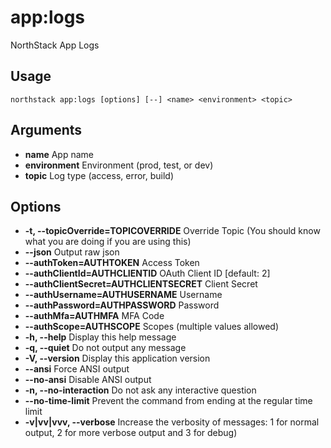 # app:logs

NorthStack App Logs

## Usage
`northstack app:logs [options] [--] <name> <environment> <topic>`

## Arguments
* **name**
  App name
* **environment**
  Environment (prod, test, or dev)
* **topic**
  Log type (access, error, build)

## Options
* **-t, --topicOverride=TOPICOVERRIDE**
  Override Topic (You should know what you are doing if you are using this)
* **--json**
  Output raw json
* **--authToken=AUTHTOKEN**
  Access Token
* **--authClientId=AUTHCLIENTID**
  OAuth Client ID [default: 2]
* **--authClientSecret=AUTHCLIENTSECRET**
  Client Secret
* **--authUsername=AUTHUSERNAME**
  Username
* **--authPassword=AUTHPASSWORD**
  Password
* **--authMfa=AUTHMFA**
  MFA Code
* **--authScope=AUTHSCOPE**
  Scopes (multiple values allowed)
* **-h, --help**
  Display this help message
* **-q, --quiet**
  Do not output any message
* **-V, --version**
  Display this application version
* **--ansi**
  Force ANSI output
* **--no-ansi**
  Disable ANSI output
* **-n, --no-interaction**
  Do not ask any interactive question
* **--no-time-limit**
  Prevent the command from ending at the regular time limit
* **-v|vv|vvv, --verbose**
  Increase the verbosity of messages: 1 for normal output, 2 for more verbose output and 3 for debug)